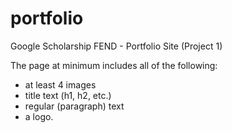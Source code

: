# portfolio
Google Scholarship FEND - Portfolio Site (Project 1)

The page at minimum includes all of the following:

* at least 4 images
* title text (h1, h2, etc.)
* regular (paragraph) text
* a logo.
